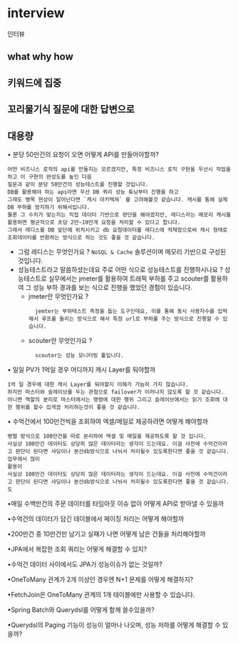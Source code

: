 # interview
인터뷰

## what why how
## 키워드에 집중 
## 꼬리물기식 질문에 대한 답변으로 

## 대용량 

• 분당 50만건의 요청이 오면 어떻게 API를 만들어야할까?
 ```
 어떤 비즈니스 로직의 api를 만들지는 모르겠지만, 특정 비즈니스 로직 구현을 우선시 작업을 하고 이 구현의 완성도를 높인 다음
 질문과 같이 분당 50만건의 성능테스트를 진행할 것입니다. 
 DB를 활용해야 하는 api라면 우선 DB 쿼리 성능 튜닝부터 진행을 하고 
 그래도 병목 현상이 일어난다면 `캐시 아키텍쳐` 를 고려해볼것 같습니다. 캐시를 통해 실제 DB 부하를 방지하기 위해서입니다. 
 물론 그 수치가 맞는지는 직접 데이터 기반으로 판단을 해야겠지만, 레디스라는 메모리 캐시를 활용하면 평균적으로 초당 2만~10만개 요청을 처리할 수 있다고 합니다. 
 그래서 레디스를 DB 앞단에 위치시키고 db 요청데이터를 레디스에 적재함으로써 캐시 형태로 조회데이터를 반환하는 방식으로 하는 것도 좋을 것 같습니다. 
 ```
  * 그럼 레디스는 무엇인가요 ? `NoSQL & Cache` 솔루션이며 메모리 기반으로 구성된 것입니다.  
  * 성능테스트라고 말씀하셨는데요 주로 어떤 식으로 성능테스트를 진행하시나요 ? 
    성능테스트로 실무에서는 jmeter를 활용하여 트래픽 부하를 주고 scouter를 활용하여 그 성능 부하 경과를 보는 식으로 진행을 했었던 경험이 있습니다.
    * jmeter란 무엇인가요 ? 
      ```
        jemter는 부하테스트 측정을 돕는 도구인데요, 이를 통해 동시 사용자수를 입력해서 루프를 돌리는 방식으로 해서 특정 url로 부하를 주는 방식으로 진행할 수 있습니다. 
      ```
    * scouter란 무엇인가요 ?
      ```
        scouter는 성능 모니터링 툴입니다. 
      ```
• 일일 PV가 1억일 경우 어디까지 캐시 Layer를 둬야할까
```
1억 일 경우에 대한 캐시 Layer를 둬야할지 이해가 가늠히 가지 않습니다. 
하지만 마스터와 슬레이브를 두는 관점으로 failover가 이러나지 않도록 할 것 같습니다. 
아니면 역할의 분리로 마스터에서는 명령에 대한 행위 그리고 슬레이브에서는 읽기 조회에 대한 행위를 할수 있게끔 처리하는것이 좋을 것 같습니다.
```

• 수억건에서 100만건씩을 조회하여 엑셀/메일로 제공하려면 어떻게 해야할까
```
병렬 방식으로 100만건을 따로 분리하여 엑셀 및 메일을 제공하도록 할 것 입니다.
사실상 100만건 데이터도 상당히 많은 데이터라는 생각이 드는데요. 이걸 사전에 수억건이라고 판단이 된다면 샤딩이나 분산db방식으로 나눠서 처리될수 있도록한다면 좋을 것 같습니다.
업무에서 많이 
활용이 
사실상 100만건 데이터도 상당히 많은 데이터라는 생각이 드는데요. 이걸 사전에 수억건이라고 판단이 된다면 샤딩이나 분산db방식으로 나눠서 처리될수 있도록한다면 좋을 것 같습니다.도

```
•매일 수백만건의 주문 데이터를 타임아웃 이슈 없이 어떻게 API로 받아낼 수 있을까

•수억건의 데이터가 담긴 테이블에서 페이징 처리는 어떻게 해야할까

•200만건 중 10만건만 남기고 실패가 나면 어떻게 남은 건들을 처리해야할까

•JPA에서 복잡한 조회 쿼리는 어떻게 해결할 수 있지? 

•수억건 데이터 사이에서도 JPA가 성능이슈가 없는 것일까?

•OneToMany 관계가 2개 이상인 경우엔 N+1 문제를 어떻게 해결하지?

•FetchJoin은 OneToMany 관계의 1개 테이블에만 사용할 수 있습니다.

•Spring Batch와 Querydsl를 어떻게 함께 쓸수있을까?

•Querydsl의 Paging 기능이 성능이 얼마나 나오며, 성능 저하를 어떻게 해결할 수 있을까?

